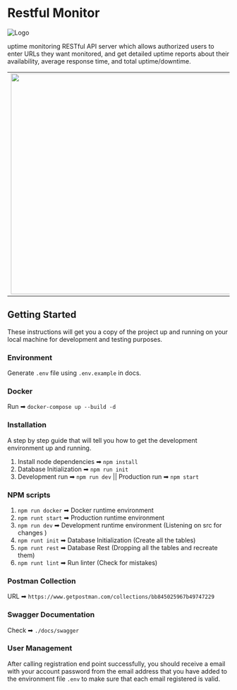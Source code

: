 # Restful Monitor

![Logo](https://i.ibb.co/ykhz8Q7/logo.png)

uptime monitoring RESTful API server which allows authorized users to enter URLs they want monitored, and get detailed uptime reports about their availability, average response time, and total uptime/downtime.

<table border="0">
  <tr>
    <td>
      <img
        src="https://i.ibb.co/PW6XGtm/registration.png"
        height="500px"
        width="500px"
      />
    </td>
    <td>
      <img
        src="https://i.ibb.co/FhBzTD7/status.png"
        height="500px"
        width="500px"
      />
    </td>
  </tr>
</table>

## Getting Started

These instructions will get you a copy of the project up and running on your local machine for development and testing purposes.

### Environment

Generate `.env` file using `.env.example` in docs.

### Docker

Run ➡ `docker-compose up --build -d`

### Installation

A step by step guide that will tell you how to get the development environment up and running.

1. Install node dependencies ➡ `npm install`
2. Database Initialization ➡ `npm run init`
3. Development run ➡ `npm run dev` || Production run ➡ `npm start`

### NPM scripts

1. `npm run docker` ➡ Docker runtime environment
2. `npm runt start` ➡ Production runtime environment
3. `npm run dev` ➡ Development runtime environment (Listening on src for changes )
4. `npm runt init` ➡ Database Initialization (Create all the tables)
5. `npm runt rest` ➡ Database Rest (Dropping all the tables and recreate them)
6. `npm runt lint` ➡ Run linter (Check for mistakes)

### Postman Collection

URL ➡ `https://www.getpostman.com/collections/bb845025967b49747229`

### Swagger Documentation

Check ➡ `./docs/swagger`

### User Management

After calling registration end point successfully, you should receive a email with your account password from the email address that you have added to the environment file `.env` to make sure that each email registered is valid.
